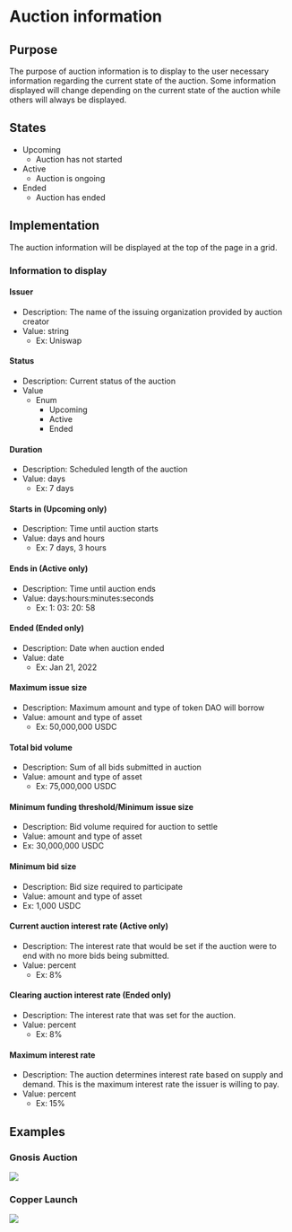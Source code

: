 # Auction information

## Purpose

The purpose of auction information is to display to the user necessary information regarding the current state of the auction. Some information displayed will change depending on the current state of the auction while others will always be displayed.

## States

- Upcoming
  - Auction has not started
- Active
  - Auction is ongoing
- Ended
  - Auction has ended

## Implementation

The auction information will be displayed at the top of the page in a grid.

### Information to display

#### Issuer

- Description: The name of the issuing organization provided by auction creator
- Value: string
  - Ex: Uniswap

#### Status

- Description: Current status of the auction
- Value
  - Enum
    - Upcoming
    - Active
    - Ended

#### Duration

- Description: Scheduled length of the auction
- Value: days
  - Ex: 7 days

#### Starts in (Upcoming only)

- Description: Time until auction starts
- Value: days and hours
  - Ex: 7 days, 3 hours

#### Ends in (Active only)

- Description: Time until auction ends
- Value: days:hours:minutes:seconds
  - Ex: 1: 03: 20: 58

#### Ended (Ended only)

- Description: Date when auction ended
- Value: date
  - Ex: Jan 21, 2022

#### Maximum issue size

- Description: Maximum amount and type of token DAO will borrow
- Value: amount and type of asset
  - Ex: 50,000,000 USDC

#### Total bid volume

- Description: Sum of all bids submitted in auction
- Value: amount and type of asset
  - Ex: 75,000,000 USDC

#### Minimum funding threshold/Minimum issue size

- Description: Bid volume required for auction to settle
- Value: amount and type of asset
- Ex: 30,000,000 USDC

#### Minimum bid size

- Description: Bid size required to participate
- Value: amount and type of asset
- Ex: 1,000 USDC

#### Current auction interest rate (Active only)

- Description: The interest rate that would be set if the auction were to end with no more bids being submitted.
- Value: percent
  - Ex: 8%

#### Clearing auction interest rate (Ended only)

- Description: The interest rate that was set for the auction.
- Value: percent
  - Ex: 8%

#### Maximum interest rate

- Description: The auction determines interest rate based on supply and demand. This is the maximum interest rate the issuer is willing to pay.
- Value: percent
  - Ex: 15%

## Examples

### Gnosis Auction

![](../../../assets/gnosis/auction_details.png)

### Copper Launch

![](../../../assets/copper/auction_details.png)
